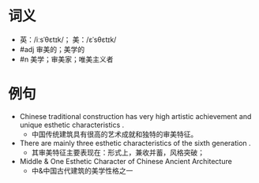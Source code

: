 # 词义
- 英：/iːsˈθɛtɪk/； 美：/ɛˈsθɛtɪk/
- #adj 审美的；美学的
- #n 美学；审美家；唯美主义者
# 例句
- Chinese traditional construction has very high artistic achievement and unique esthetic characteristics .
	- 中国传统建筑具有很高的艺术成就和独特的审美特征。
- There are mainly three esthetic characteristics of the sixth generation .
	- 其审美特征主要表现在：形式上，兼收并蓄，风格突破；
- Middle & One Esthetic Character of Chinese Ancient Architecture
	- 中&中国古代建筑的美学性格之一
